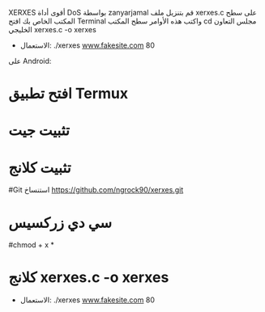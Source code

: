 XERXES أقوى أداة DoS بواسطة zanyarjamal
قم بتنزيل ملف xerxes.c على سطح المكتب الخاص بك
افتح Terminal واكتب هذه الأوامر
سطح المكتب cd
مجلس التعاون الخليجي xerxes.c -o xerxes
* الاستعمال: ./xerxes www.fakesite.com 80

على Android:

# افتح تطبيق Termux

# تثبيت جيت

# تثبيت كلانج

#Git استنساخ https://github.com/ngrock90/xerxes.git

# سي دي زركسيس

#chmod + x *

# كلانج xerxes.c -o xerxes

* الاستعمال: ./xerxes www.fakesite.com 80
